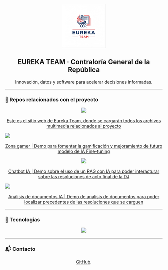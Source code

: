 <!-- profile/README.md (org: eurekacgr) -->

<p align="center">
  <img src="profile/assets/eureka_logo.png" alt="EUREKA Team" width="140" />
</p>

<h2 align="center">EUREKA TEAM · Contraloría General de la República</h2>
<p align="center">Innovación, datos y software para acelerar decisiones informadas.</p>

---

### 🚀 Repos relacionados con el proyecto

<p align="center">
  <a href="https://github.com/eurekacgr/eureka">
    <img src="https://github-readme-stats.vercel.app/api/pin/?username=eurekacgr&repo=eureka&theme=dark&hide_border=true" />
    <p align="center">Este es el sitio web de Eureka Team, donde se cargarán todos los archivos multimedia relacionados al proyecto</p>
  </a>
  <a href="https://github.com/eurekacgr/cadete_cgr">
    <img src="https://github-readme-stats.vercel.app/api/pin/?username=eurekacgr&repo=cadete_cgr&theme=dark&hide_border=true" />
    <p align="center">Zona gamer | Demo para fomentar la gamificación y mejoramiento de futuro modelo de IA Fine-tuning</p>
  </a>
</p>

<p align="center">
  <a href="https://github.com/eurekacgr/ChatbotIA-RAG">
    <img src="https://github-readme-stats.vercel.app/api/pin/?username=eurekacgr&repo=ChatbotIA-RAG&theme=dark&hide_border=true" />
    <p align="center">Chatbot IA | Demo sobre el uso de un RAG con IA para poder interacturar sobre las resoluciones de acto final de la DJ</p>
  </a>
<a href="https://github.com/eurekacgr/c-digo_extraccionIA_resolucionesDJ">
  <img src="https://github-readme-stats.vercel.app/api/pin/?username=eurekacgr&repo=c-digo_extraccionIA_resolucionesDJ&theme=dark&hide_border=true" />
  <p align="center">Análisis de documentos IA | Demo de análisis de documentos para poder localizar precedentes de las resoluciones que se carguen</p>
</a>
</p>

---

### 🧰 Tecnologías
<p align="center">
  <img src="https://skillicons.dev/icons?i=python,js,html,css,fastapi,flask,react,tailwind,bootstrap,docker,github,git,vercel,gcp&perline=8" />
</p>

---

### 📬 Contacto
<p align="center">
  <a href="https://github.com/eurekacgr">GitHub</a>.
</p>

<!-- Consejo: sube tu logo a profile/assets/ y usa la ruta relativa para evitar permisos externos -->
